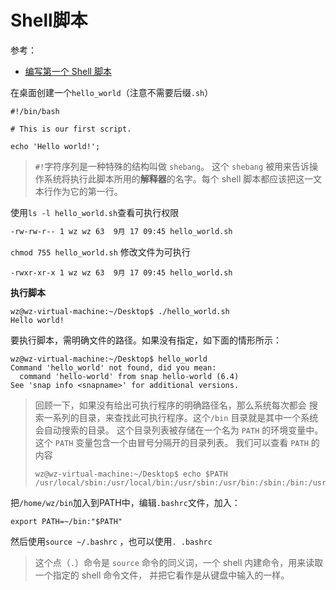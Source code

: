# Shell脚本

参考：

+ [编写第一个 Shell 脚本](http://billie66.github.io/TLCL/book/chap25.html)



在桌面创建一个`hello_world`（注意不需要后缀`.sh`）

```shell
#!/bin/bash

# This is our first script.

echo 'Hello world!';
```

> `#!`字符序列是一种特殊的结构叫做 `shebang`。 这个 `shebang` 被用来告诉操作系统将执行此脚本所用的**解释器**的名字。每个 shell 脚本都应该把这一文本行作为它的第一行。

使用`ls -l hello_world.sh`查看可执行权限

```sh
-rw-rw-r-- 1 wz wz 63  9月 17 09:45 hello_world.sh
```

`chmod 755 hello_world.sh` 修改文件为可执行

```shell
-rwxr-xr-x 1 wz wz 63  9月 17 09:45 hello_world.sh
```



**执行脚本**

```shell
wz@wz-virtual-machine:~/Desktop$ ./hello_world.sh 
Hello world!
```

要执行脚本，需明确文件的路径。如果没有指定，如下面的情形所示：

```shell
wz@wz-virtual-machine:~/Desktop$ hello_world
Command 'hello_world' not found, did you mean:
  command 'hello-world' from snap hello-world (6.4)
See 'snap info <snapname>' for additional versions.
```

> 回顾一下，如果没有给出可执行程序的明确路径名，那么系统每次都会 搜索一系列的目录，来查找此可执行程序。这个`/bin` 目录就是其中一个系统会自动搜索的目录。 这个目录列表被存储在一个名为 `PATH` 的环境变量中。这个 `PATH` 变量包含一个由冒号分隔开的目录列表。 我们可以查看 `PATH` 的内容
>
> ```shell
> wz@wz-virtual-machine:~/Desktop$ echo $PATH
> /usr/local/sbin:/usr/local/bin:/usr/sbin:/usr/bin:/sbin:/bin:/usr/games:/usr/local/games:/snap/bin:/snap/bin
> ```



把`/home/wz/bin`加入到PATH中，编辑`.bashrc`文件，加入：

```shell
export PATH=~/bin:"$PATH"
```

然后使用`source ~/.bashrc` ，也可以使用`. .bashrc`

> 这个点（`.`）命令是 `source` 命令的同义词，一个 shell 内建命令，用来读取一个指定的 shell 命令文件， 并把它看作是从键盘中输入的一样。






























